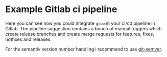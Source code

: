 # Example Gitlab ci pipeline

Here you can see how you could integrate `glow` in your ci/cd pipeline in Gitlab. The pipeline suggestion contains a bunch of manual triggers which create release branches and create merge requests for features, fixes, hotfixes and releases.

For the semantiv version number handling i recommend to use [git-semver](https://github.com/meinto/git-semver).